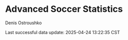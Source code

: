 # Advanced Soccer Statistics
Denis Ostroushko

<!-- gfm -->

Last successful data update: 2025-04-24 13:22:35 CST
